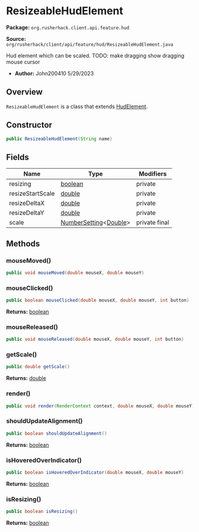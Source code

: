# ResizeableHudElement

**Package:** `org.rusherhack.client.api.feature.hud`

**Source:** `org/rusherhack/client/api/feature/hud/ResizeableHudElement.java`

Hud element which can be scaled.
TODO: make dragging show dragging mouse cursor
* **Author:** John200410 5/29/2023



## Overview

`ResizeableHudElement` is a class that extends [HudElement](/client/api/feature/hud/HudElement.md).

## Constructor

```java
public ResizeableHudElement(String name)
```

## Fields

| Name | Type | Modifiers |
|------|------|----------|
| resizing | [boolean](https://docs.oracle.com/en/java/javase/21/docs/api/java.base/java/lang/Boolean.html) | private |
| resizeStartScale | [double](https://docs.oracle.com/en/java/javase/21/docs/api/java.base/java/lang/Double.html) | private |
| resizeDeltaX | [double](https://docs.oracle.com/en/java/javase/21/docs/api/java.base/java/lang/Double.html) | private |
| resizeDeltaY | [double](https://docs.oracle.com/en/java/javase/21/docs/api/java.base/java/lang/Double.html) | private |
| scale | [NumberSetting](/core/setting/NumberSetting.md)<[Double](https://docs.oracle.com/en/java/javase/21/docs/api/java.base/java/lang/Double.html)> | private final |


## Methods

### mouseMoved()

```java
public void mouseMoved(double mouseX, double mouseY)
```

### mouseClicked()

```java
public boolean mouseClicked(double mouseX, double mouseY, int button)
```

**Returns:** [boolean](https://docs.oracle.com/en/java/javase/21/docs/api/java.base/java/lang/Boolean.html)

### mouseReleased()

```java
public void mouseReleased(double mouseX, double mouseY, int button)
```

### getScale()

```java
public double getScale()
```

**Returns:** [double](https://docs.oracle.com/en/java/javase/21/docs/api/java.base/java/lang/Double.html)

### render()

```java
public void render(RenderContext context, double mouseX, double mouseY)
```

### shouldUpdateAlignment()

```java
public boolean shouldUpdateAlignment()
```

**Returns:** [boolean](https://docs.oracle.com/en/java/javase/21/docs/api/java.base/java/lang/Boolean.html)

### isHoveredOverIndicator()

```java
public boolean isHoveredOverIndicator(double mouseX, double mouseY)
```

**Returns:** [boolean](https://docs.oracle.com/en/java/javase/21/docs/api/java.base/java/lang/Boolean.html)

### isResizing()

```java
public boolean isResizing()
```

**Returns:** [boolean](https://docs.oracle.com/en/java/javase/21/docs/api/java.base/java/lang/Boolean.html)

